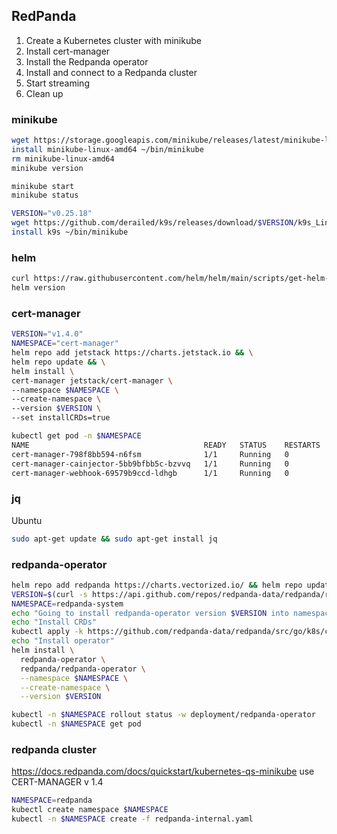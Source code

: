 
## RedPanda

1. Create a Kubernetes cluster with minikube
2. Install cert-manager
3. Install the Redpanda operator
4. Install and connect to a Redpanda cluster
5. Start streaming
6. Clean up

### minikube
```bash
wget https://storage.googleapis.com/minikube/releases/latest/minikube-linux-amd64
install minikube-linux-amd64 ~/bin/minikube
rm minikube-linux-amd64 
minikube version
```

```bash
minikube start
minikube status
```

```bash
VERSION="v0.25.18"
wget https://github.com/derailed/k9s/releases/download/$VERSION/k9s_Linux_x86_64.tar.gz
install k9s ~/bin/minikube
```

### helm
```bash
curl https://raw.githubusercontent.com/helm/helm/main/scripts/get-helm-3 | HELM_INSTALL_DIR=~/bin USE_SUDO=false bash
helm version
```

### cert-manager
```bash
VERSION="v1.4.0"
NAMESPACE="cert-manager"
helm repo add jetstack https://charts.jetstack.io && \
helm repo update && \
helm install \
cert-manager jetstack/cert-manager \
--namespace $NAMESPACE \
--create-namespace \
--version $VERSION \
--set installCRDs=true
```

```bash
kubectl get pod -n $NAMESPACE
NAME                                       READY   STATUS    RESTARTS   AGE
cert-manager-798f8bb594-n6fsm              1/1     Running   0          43s
cert-manager-cainjector-5bb9bfbb5c-bzvvq   1/1     Running   0          43s
cert-manager-webhook-69579b9ccd-ldhgb      1/1     Running   0          43s

```

### jq
Ubuntu
```bash
sudo apt-get update && sudo apt-get install jq
```

### redpanda-operator
```bash
helm repo add redpanda https://charts.vectorized.io/ && helm repo update
VERSION=$(curl -s https://api.github.com/repos/redpanda-data/redpanda/releases/latest | jq -r .tag_name)
NAMESPACE=redpanda-system
echo "Going to install redpanda-operator version $VERSION into namespace $NAMESPACE"
echo "Install CRDs"
kubectl apply -k https://github.com/redpanda-data/redpanda/src/go/k8s/config/crd?ref=$VERSION
echo "Install operator"
helm install \
  redpanda-operator \
  redpanda/redpanda-operator \
  --namespace $NAMESPACE \
  --create-namespace \
  --version $VERSION
```

```bash
kubectl -n $NAMESPACE rollout status -w deployment/redpanda-operator
kubectl -n $NAMESPACE get pod
```

### redpanda cluster

https://docs.redpanda.com/docs/quickstart/kubernetes-qs-minikube
use CERT-MANAGER v 1.4
```bash
NAMESPACE=redpanda
kubectl create namespace $NAMESPACE
kubectl -n $NAMESPACE create -f redpanda-internal.yaml
```
